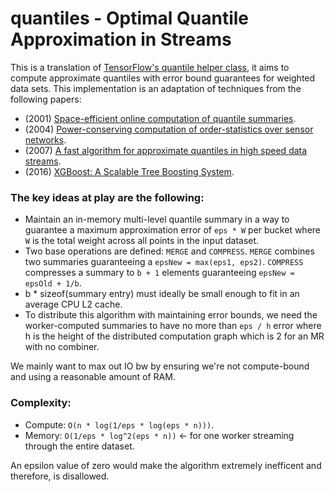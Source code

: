 # quantiles - Optimal Quantile Approximation in Streams

This is a translation of [TensorFlow's quantile helper class](https://github.com/tensorflow/tensorflow/tree/master/tensorflow/contrib/boosted_trees/lib/quantiles), it aims to compute approximate quantiles with error bound guarantees for weighted data sets.
This implementation is an adaptation of techniques from the following papers:
* (2001) [Space-efficient online computation of quantile summaries](http://infolab.stanford.edu/~datar/courses/cs361a/papers/quantiles.pdf).
* (2004) [Power-conserving computation of order-statistics over sensor networks](http://www.cis.upenn.edu/~mbgreen/papers/pods04.pdf).
* (2007) [A fast algorithm for approximate quantiles in high speed data streams](http://web.cs.ucla.edu/~weiwang/paper/SSDBM07_2.pdf).
* (2016) [XGBoost: A Scalable Tree Boosting System](https://arxiv.org/pdf/1603.02754.pdf).

### The key ideas at play are the following:
* Maintain an in-memory multi-level quantile summary in a way to guarantee
  a maximum approximation error of `eps * W` per bucket where `W` is the total
  weight across all points in the input dataset.
* Two base operations are defined: `MERGE` and `COMPRESS`. `MERGE` combines two
  summaries guaranteeing a `epsNew = max(eps1, eps2)`. `COMPRESS` compresses
  a summary to `b + 1` elements guaranteeing `epsNew = epsOld + 1/b`.
* b * sizeof(summary entry) must ideally be small enough to fit in an
  average CPU L2 cache.
* To distribute this algorithm with maintaining error bounds, we need
  the worker-computed summaries to have no more than `eps / h` error
  where h is the height of the distributed computation graph which
  is 2 for an MR with no combiner.

We mainly want to max out IO bw by ensuring we're not compute-bound and
using a reasonable amount of RAM.

### Complexity:
* Compute: `O(n * log(1/eps * log(eps * n)))`.
* Memory: `O(1/eps * log^2(eps * n))` <- for one worker streaming through the
                                     entire dataset.

An epsilon value of zero would make the algorithm extremely inefficent and
therefore, is disallowed.

